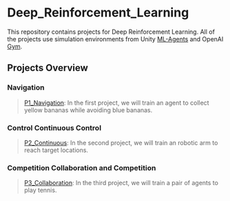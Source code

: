 # Deep_Reinforcement_Learning
This repository contains projects for Deep Reinforcement Learning. All of the projects use simulation environments from Unity [ML-Agents](https://github.com/Unity-Technologies/ml-agents) and OpenAI [Gym](https://gym.openai.com/). 

## Projects Overview

### Navigation
>[P1_Navigation](https://github.com/nalbert9/Deep_Reinforcement_Learning/tree/master/P1_Navigation): In the first project, we will train an agent to collect yellow bananas while avoiding blue bananas.

### Control Continuous Control
>[P2_Continuous](https://github.com/nalbert9/Deep_Reinforcement_Learning/tree/master/P2_Continuous-control): In the second project, we will train an robotic arm to reach target locations.

### Competition Collaboration and Competition
>[P3_Collaboration](https://github.com/nalbert9/Deep_Reinforcement_Learning/tree/master/P3_Collab-compet): In the third project, we will train a pair of agents to play tennis.
